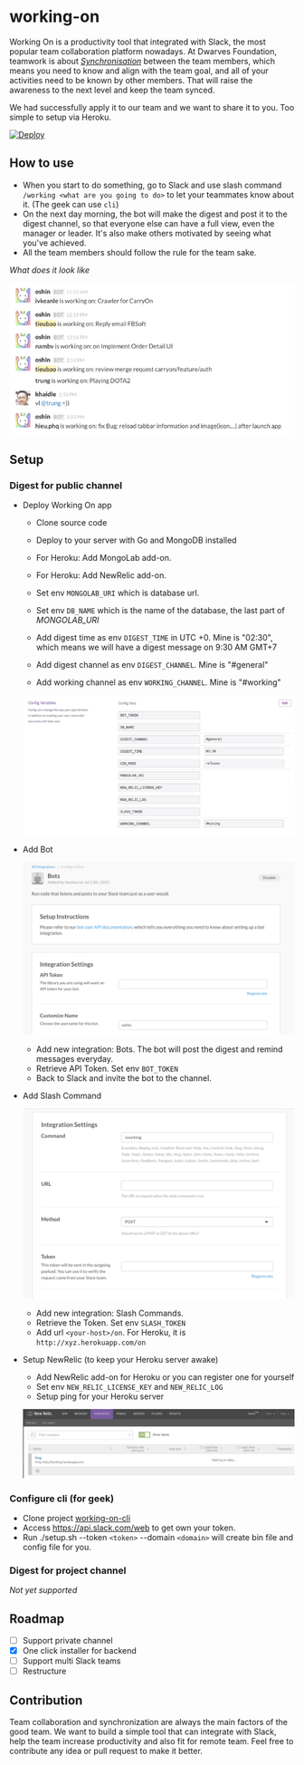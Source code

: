 # working-on
Working On is a productivity tool that integrated with Slack, the most popular team collaboration platform nowadays. At Dwarves Foundation, teamwork is about [*Synchronisation*](http://tieubao.me/writing/2014/12/05/it-is-hard-to-become-a-team-member/) between the team members, which means you need to know and align with the team goal, and all of your activities need to be known by other members. That will raise the awareness to the next level and keep the team synced.

We had successfully apply it to our team and we want to share it to you. Too simple to setup via Heroku.

[![Deploy](https://www.herokucdn.com/deploy/button.png)](https://heroku.com/deploy?template=https://github.com/dwarvesf/working-on)

## How to use

- When you start to do something, go to Slack and use slash command `/working <what are you going to do>` to let your teammates know about it. (The geek can use `cli`)
- On the next day morning, the bot will make the digest and post it to the digest channel, so that everyone else can have a full view, even the manager or leader. It's also make others motivated by seeing what you've achieved.
- All the team members should follow the rule for the team sake.

*What does it look like*

![Sample](/static/sample.png)

## Setup

### Digest for public channel

* Deploy Working On app

    - Clone source code
    - Deploy to your server with Go and MongoDB installed
    - For Heroku: Add MongoLab add-on.
    - For Heroku: Add NewRelic add-on.

    - Set env `MONGOLAB_URI` which is database url.
    - Set env `DB_NAME` which is the name of the database, the last part of *MONGOLAB_URI*
    - Add digest time as env `DIGEST_TIME` in UTC +0. Mine is "02:30", which means we will have a digest message on 9:30 AM GMT+7
    - Add digest channel as env `DIGEST_CHANNEL`. Mine is "#general"
    - Add working channel as env `WORKING_CHANNEL`. Mine is "#working"

    ![Heroku Env](/static/heroku-env.png)

* Add Bot

    ![Add bot](/static/bot.png)

    - Add new integration: Bots. The bot will post the digest and remind messages everyday.
    - Retrieve API Token. Set env `BOT_TOKEN`
    - Back to Slack and invite the bot to the channel.

* Add Slash Command

    ![Add slash command](/static/slash.png)

    - Add new integration: Slash Commands.
    - Retrieve the Token. Set env `SLASH_TOKEN`
    - Add url `<your-host>/on`. For Heroku, it is `http://xyz.herokuapp.com/on`

* Setup NewRelic (to keep your Heroku server awake)

    - Add NewRelic add-on for Heroku or you can register one for yourself
    - Set env `NEW_RELIC_LICENSE_KEY` and `NEW_RELIC_LOG`
    - Setup ping for your Heroku server

    ![NewRelic](/static/newrelic.png)

### Configure cli (for geek)

- Clone project [working-on-cli](https://github.com/dwarvesf/working-on-cli)
- Access https://api.slack.com/web to get own your token.
- Run ./setup.sh --token `<token>` --domain `<domain>` will create bin file and config file for you.

### Digest for project channel

_Not yet supported_

## Roadmap

- [ ] Support private channel
- [x] One click installer for backend
- [ ] Support multi Slack teams
- [ ] Restructure

## Contribution

Team collaboration and synchronization are always the main factors of the good team. We want to build a simple tool that can integrate with Slack, help the team increase productivity and also fit for remote team. Feel free to contribute any idea or pull request to make it better.

